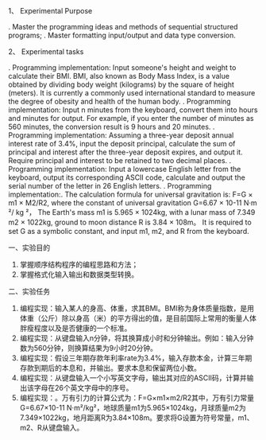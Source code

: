 1、 Experimental Purpose

. Master the programming ideas and methods of sequential structured programs;
. Master formatting input/output and data type conversion.


2、 Experimental tasks

. Programming implementation: Input someone's height and weight to calculate their BMI. BMI, also known as Body Mass Index, is a value obtained by dividing body weight (kilograms) by the square of height (meters). It is currently a commonly used international standard to measure the degree of obesity and health of the human body.
. Programming implementation: Input n minutes from the keyboard, convert them into hours and minutes for output. For example, if you enter the number of minutes as 560 minutes, the conversion result is 9 hours and 20 minutes.
. Programming implementation: Assuming a three-year deposit annual interest rate of 3.4%, input the deposit principal, calculate the sum of principal and interest after the three-year deposit expires, and output it. Require principal and interest to be retained to two decimal places.
. Programming implementation: Input a lowercase English letter from the keyboard, output its corresponding ASCII code, calculate and output the serial number of the letter in 26 English letters.
. Programming implementation:. The calculation formula for universal gravitation is: F=G × m1 × M2/R2, where the constant of universal gravitation G=6.67 × 10-11 N·m ²/ kg ²， The Earth's mass m1 is 5.965 × 1024kg, with a lunar mass of 7.349 m2 × 1022kg, ground to moon distance R is 3.84 × 108m。 It is required to set G as a symbolic constant, and input m1, m2, and R from the keyboard.


一、实验目的
1. 掌握顺序结构程序的编程思路和方法；
2. 掌握格式化输入输出和数据类型转换。

二、实验任务
 1. 编程实现：输入某人的身高、体重，求其BMI。BMI称为身体质量指数，是用体重（公斤）除以身高（米）的平方得出的值，是目前国际上常用的衡量人体胖瘦程度以及是否健康的一个标准。       
 2. 编程实现：从键盘输入n分钟，将其换算成小时和分钟输出。例如：输入分钟数为560分钟，则换算结果为9小时20分钟。
 3. 编程实现：假设三年期存款年利率rate为3.4%，输入存款本金，计算三年期存款到期后的本息和，并输出。要求本息和保留两位小数。
 4. 编程实现：从键盘输入一个小写英文字母，输出其对应的ASCII码，计算并输出该字母在26个英文字母中的序号。
 5. 编程实现：。万有引力的计算公式为：F=G×m1×m2/R2其中，万有引力常量G=6.67×10-11 N·m²/kg²，地球质量m1为5.965×1024kg，月球质量m2为7.349×1022kg，地月距离R为3.84×108m。要求将G设置为符号常量，m1、m2、R从键盘输入。
